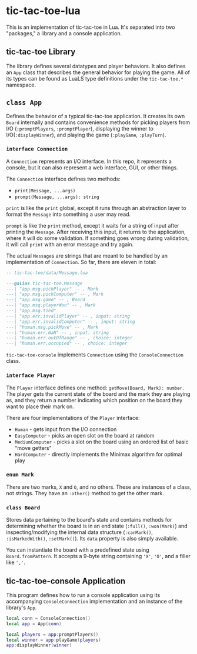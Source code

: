 # tic-tac-toe-lua

This is an implementation of tic-tac-toe in Lua. It's separated into two "packages," a library and a console application.

## tic-tac-toe Library

The library defines several datatypes and player behaviors. It also defines an `App` class that describes the general behavior for playing the game. All of its types can be found as LuaLS type definitions under the `tic-tac-toe.*` namespace.

## `class App`

Defines the behavior of a typical tic-tac-toe application. It creates its own `Board` internally and contains convenience methods for picking players from I/O (`:promptPlayers`, `:promptPlayer`), displaying the winner to I/O(`:displayWinner`), and playing the game (`:playGame`, `:playTurn`).

### `interface Connection`

A `Connection` represents an I/O interface. In this repo, it represents a console, but it can also represent a web interface, GUI, or other things.

The `Connection` interface defines two methods:
- `print(Message, ...args)`
- `prompt(Message, ...args): string`

`print` is like the `print` global, except it runs through an abstraction layer to format the `Message` into something a user may read.

`prompt` is like the `print` method, except it waits for a string of input after printing the `Message`. After receiving this input, it returns to the application, where it will do some validation. If something goes wrong during validation, it will call `print` with an error message and try again.

The actual `Message`s are strings that are meant to be handled by an implementation of `Connection`. So far, there are eleven in total:

```lua
-- tic-tac-toe/data/Message.lua

---@alias tic-tac-toe.Message
---| "app.msg.pickPlayer" -- , Mark
---| "app.msg.pickComputer" -- , Mark
---| "app.msg.game" -- , Board
---| "app.msg.playerWon" -- , Mark
---| "app.msg.tied"
---| "app.err.invalidPlayer" -- , input: string
---| "app.err.invalidComputer" -- , input: string
---| "human.msg.pickMove" -- , Mark
---| "human.err.NaN" -- , input: string
---| "human.err.outOfRange" -- , choice: integer
---| "human.err.occupied" -- , choice: integer
```

`tic-tac-toe-console` implements `Connection` using the `ConsoleConnection` class.

### `interface Player`

The `Player` interface defines one method: `getMove(Board, Mark): number`. The player gets the current state of the board and the mark they are playing as, and they return a number indicating which position on the board they want to place their mark on.

There are four implementations of the `Player` interface:
- `Human` - gets input from the I/O connection
- `EasyComputer` - picks an open slot on the board at random
- `MediumComputer` - picks a slot on the board using an ordered list of basic "move getters"
- `HardComputer` - directly implements the Minimax algorithm for optimal play

### `enum Mark`

There are two marks, `X` and `O`, and no others. These are instances of a class, not strings. They have an `:other()` method to get the other mark.

### `class Board`

Stores data pertaining to the board's state and contains methods for determining whether the board is in an end state (`:full()`, `:won(Mark)`) and inspecting/modifying the internal data structure (`:canMark()`, `:isMarkedWith()`, `:setMark()`). Its `data` property is also simply available.

You can instantiate the board with a predefined state using `Board.fromPattern`. It accepts a 9-byte string containing `'X'`, `'O'`, and a filler like `','`.

## tic-tac-toe-console Application

This program defines how to run a console application using its accompanying `ConsoleConnection` implementation and an instance of the library's `App`.

```lua
local conn = ConsoleConnection()
local app = App(conn)

local players = app:promptPlayers()
local winner = app:playGame(players)
app:displayWinner(winner)
```